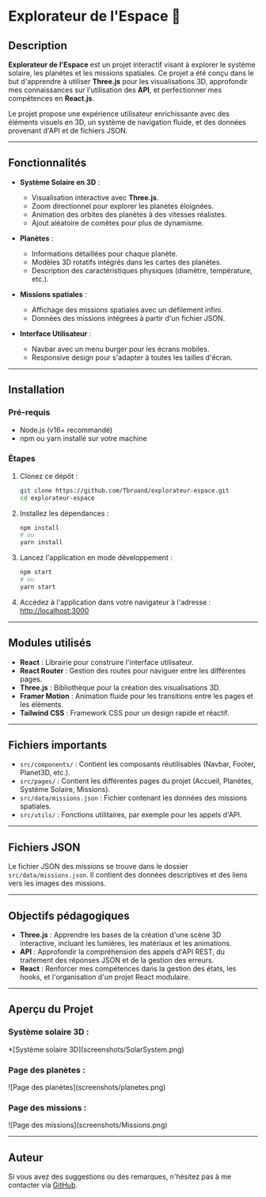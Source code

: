 # Explorateur de l'Espace 🌌

## Description

**Explorateur de l'Espace** est un projet interactif visant à explorer le système solaire, les planètes et les missions spatiales. Ce projet a été conçu dans le but d'apprendre à utiliser **Three.js** pour les visualisations 3D, approfondir mes connaissances sur l'utilisation des **API**, et perfectionner mes compétences en **React.js**.

Le projet propose une expérience utilisateur enrichissante avec des éléments visuels en 3D, un système de navigation fluide, et des données provenant d'API et de fichiers JSON.

---

## Fonctionnalités

- **Système Solaire en 3D** :

  - Visualisation interactive avec **Three.js**.
  - Zoom directionnel pour explorer les planètes éloignées.
  - Animation des orbites des planètes à des vitesses réalistes.
  - Ajout aléatoire de comètes pour plus de dynamisme.

- **Planètes** :

  - Informations détaillées pour chaque planète.
  - Modèles 3D rotatifs intégrés dans les cartes des planètes.
  - Description des caractéristiques physiques (diamètre, température, etc.).

- **Missions spatiales** :

  - Affichage des missions spatiales avec un défilement infini.
  - Données des missions intégrées à partir d'un fichier JSON.

- **Interface Utilisateur** :

  - Navbar avec un menu burger pour les écrans mobiles.
  - Responsive design pour s'adapter à toutes les tailles d'écran.

---

## Installation

### Pré-requis

- Node.js (v16+ recommandé)
- npm ou yarn installé sur votre machine

### Étapes

1. Clonez ce dépôt :

   ```bash
   git clone https://github.com/Tbruand/explorateur-espace.git
   cd explorateur-espace
   ```

2. Installez les dépendances :

   ```bash
   npm install
   # ou
   yarn install
   ```

3. Lancez l'application en mode développement :

   ```bash
   npm start
   # ou
   yarn start
   ```

4. Accédez à l'application dans votre navigateur à l'adresse : [http://localhost:3000](http://localhost:3000)

---

## Modules utilisés

- **React** : Librairie pour construire l'interface utilisateur.
- **React Router** : Gestion des routes pour naviguer entre les différentes pages.
- **Three.js** : Bibliothèque pour la création des visualisations 3D.
- **Framer Motion** : Animation fluide pour les transitions entre les pages et les éléments.
- **Tailwind CSS** : Framework CSS pour un design rapide et réactif.

---

## Fichiers importants

- `src/components/` : Contient les composants réutilisables (Navbar, Footer, Planet3D, etc.).
- `src/pages/` : Contient les différentes pages du projet (Accueil, Planètes, Système Solaire, Missions).
- `src/data/missions.json` : Fichier contenant les données des missions spatiales.
- `src/utils/` : Fonctions utilitaires, par exemple pour les appels d'API.

---

## Fichiers JSON

Le fichier JSON des missions se trouve dans le dossier `src/data/missions.json`. Il contient des données descriptives et des liens vers les images des missions.

---

## Objectifs pédagogiques

- **Three.js** : Apprendre les bases de la création d'une scène 3D interactive, incluant les lumières, les matériaux et les animations.
- **API** : Approfondir la compréhension des appels d'API REST, du traitement des réponses JSON et de la gestion des erreurs.
- **React** : Renforcer mes compétences dans la gestion des états, les hooks, et l'organisation d'un projet React modulaire.

---

## Aperçu du Projet

### Système solaire 3D :

\*[Système solaire 3D]\(screenshots/SolarSystem.png)

### Page des planètes :

![Page des planètes]\(screenshots/planetes.png)

### Page des missions :

![Page des missions]\(screenshots/Missions.png)

---

## Auteur

Si vous avez des suggestions ou des remarques, n'hésitez pas à me contacter via [GitHub](https://github.com/Tbruand).
